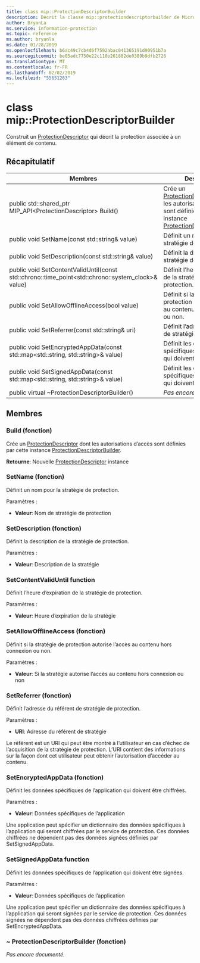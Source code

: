 ```yaml
---
title: class mip::ProtectionDescriptorBuilder
description: Décrit la classe mip::protectiondescriptorbuilder de Microsoft Information Protection (MIP) SDK.
author: BryanLa
ms.service: information-protection
ms.topic: reference
ms.author: bryanla
ms.date: 01/28/2019
ms.openlocfilehash: b6ac49c7cb4d6f7592abac041365191d90951b7a
ms.sourcegitcommit: be05adc7750e22c110b261882de0389b9dfb2726
ms.translationtype: MT
ms.contentlocale: fr-FR
ms.lasthandoff: 02/02/2019
ms.locfileid: "55651283"
---
```

# <a name="class-mipprotectiondescriptorbuilder"></a>class mip::ProtectionDescriptorBuilder 
Construit un [ProtectionDescriptor](class_mip_protectiondescriptor.md) qui décrit la protection associée à un élément de contenu.
  
## <a name="summary"></a>Récapitulatif
 Membres                        | Descriptions                                
--------------------------------|---------------------------------------------
public std::shared_ptr MIP_API\<ProtectionDescriptor\> Build()  |  Crée un [ProtectionDescriptor](class_mip_protectiondescriptor.md) dont les autorisations d’accès sont définies par cette instance [ProtectionDescriptorBuilder](class_mip_protectiondescriptorbuilder.md).
public void SetName(const std::string& value)  |  Définit un nom pour la stratégie de protection.
public void SetDescription(const std::string& value)  |  Définit la description de la stratégie de protection.
public void SetContentValidUntil(const std::chrono::time_point\<std::chrono::system_clock\>& value)  |  Définit l’heure d’expiration de la stratégie de protection.
public void SetAllowOfflineAccess(bool value)  |  Définit si la stratégie de protection autorise l’accès au contenu hors connexion ou non.
public void SetReferrer(const std::string& uri)  |  Définit l’adresse du référent de stratégie de protection.
public void SetEncryptedAppData(const std::map\<std::string, std::string\>& value)  |  Définit les données spécifiques de l’application qui doivent être chiffrées.
public void SetSignedAppData(const std::map\<std::string, std::string\>& value)  |  Définit les données spécifiques de l’application qui doivent être signées.
public virtual ~ProtectionDescriptorBuilder()  | _Pas encore documenté._
  
## <a name="members"></a>Membres
  
### <a name="build-function"></a>Build (fonction)
Crée un [ProtectionDescriptor](class_mip_protectiondescriptor.md) dont les autorisations d’accès sont définies par cette instance [ProtectionDescriptorBuilder](class_mip_protectiondescriptorbuilder.md).

  
**Retourne**: Nouvelle [ProtectionDescriptor](class_mip_protectiondescriptor.md) instance
  
### <a name="setname-function"></a>SetName (fonction)
Définit un nom pour la stratégie de protection.

Paramètres :  
* **Valeur**: Nom de stratégie de protection


  
### <a name="setdescription-function"></a>SetDescription (fonction)
Définit la description de la stratégie de protection.

Paramètres :  
* **Valeur**: Description de la stratégie


  
### <a name="setcontentvaliduntil-function"></a>SetContentValidUntil function
Définit l’heure d’expiration de la stratégie de protection.

Paramètres :  
* **Valeur**: Heure d’expiration de la stratégie


  
### <a name="setallowofflineaccess-function"></a>SetAllowOfflineAccess (fonction)
Définit si la stratégie de protection autorise l’accès au contenu hors connexion ou non.

Paramètres :  
* **Valeur**: Si la stratégie autorise l’accès au contenu hors connexion ou non


  
### <a name="setreferrer-function"></a>SetReferrer (fonction)
Définit l’adresse du référent de stratégie de protection.

Paramètres :  
* **URI**: Adresse du référent de stratégie


Le référent est un URI qui peut être montré à l’utilisateur en cas d’échec de l’acquisition de la stratégie de protection. L’URI contient des informations sur la façon dont cet utilisateur peut obtenir l’autorisation d’accéder au contenu.
  
### <a name="setencryptedappdata-function"></a>SetEncryptedAppData (fonction)
Définit les données spécifiques de l’application qui doivent être chiffrées.

Paramètres :  
* **Valeur**: Données spécifiques de l’application


Une application peut spécifier un dictionnaire des données spécifiques à l’application qui seront chiffrées par le service de protection. Ces données chiffrées ne dépendent pas des données signées définies par SetSignedAppData.
  
### <a name="setsignedappdata-function"></a>SetSignedAppData function
Définit les données spécifiques de l’application qui doivent être signées.

Paramètres :  
* **Valeur**: Données spécifiques de l’application


Une application peut spécifier un dictionnaire des données spécifiques à l’application qui seront signées par le service de protection. Ces données signées ne dépendent pas des données chiffrées définies par SetEncryptedAppData.
  
### <a name="protectiondescriptorbuilder-function"></a>~ ProtectionDescriptorBuilder (fonction)
_Pas encore documenté._
